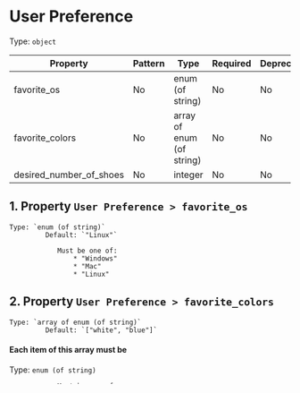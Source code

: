 # User Preference
Type: `object`

| Property | Pattern | Type | Required | Deprecated | Additional | Description |
| -------- | ------- | ---- | -------- | ---------- | ---------- | ----------- |
|favorite_os|No|enum (of string)|No|No| No||
|favorite_colors|No|array of enum (of string)|No|No| No||
|desired_number_of_shoes|No|integer|No|No| No||

## <a name="favorite_os"></a> 1. Property `User Preference > favorite_os`

    Type: `enum (of string)`
             Default: `"Linux"`

                Must be one of:
                    * "Windows"
                    * "Mac"
                    * "Linux"

## <a name="favorite_colors"></a> 2. Property `User Preference > favorite_colors`

    Type: `array of enum (of string)`
             Default: `["white", "blue"]`

#### Each item of this array must be
Type: `enum (of string)`

                Must be one of:
                    * "green"
                    * "blue"
                    * "orange"
                    * "red"
                    * "white"
                    * "black"

## <a name="desired_number_of_shoes"></a> 3. Property `User Preference > desired_number_of_shoes`

    Type: `integer`
             Default: `2`

        Value must be greater or equal to `0` and lesser or equal to `2`

----------------------------------------------------------------------------------------------------------------------------
Generated using [json-schema-for-humans](https://github.com/coveooss/json-schema-for-humans) on 2021-02-01 at 09:18:48 +0100